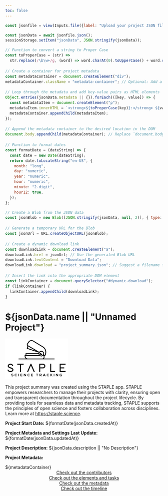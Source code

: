```yaml
---
toc: false
---
```


<link href="https://cdnjs.cloudflare.com/ajax/libs/font-awesome/6.0.0/css/all.min.css" rel="stylesheet">
<link rel="stylesheet" href="style.css">

```js
const jsonfile = view(Inputs.file({label: "Upload your project JSON file", accept: ".json", required: true}));
```

```js
const jsonData = await jsonfile.json();
sessionStorage.setItem("jsonData", JSON.stringify(jsonData));
```

```js functions
// Function to convert a string to Proper Case
const toProperCase = (str) =>
  str.replace(/\b\w+/g, (word) => word.charAt(0).toUpperCase() + word.slice(1));

// Create a container for project metadata
const metadataContainer = document.createElement("div");
metadataContainer.className = "metadata-container"; // Optional: Add a class for styling

// Loop through the metadata and add key-value pairs as HTML elements
Object.entries(jsonData.metadata || {}).forEach(([key, value]) => {
  const metadataItem = document.createElement("p");
  metadataItem.innerHTML = `<strong>${toProperCase(key)}:</strong> ${value}`;
  metadataContainer.appendChild(metadataItem);
});

// Append the metadata container to the desired location in the DOM
document.body.appendChild(metadataContainer); // Replace `document.body` with your target container

// Function to format dates
const formatDate = (dateString) => {
  const date = new Date(dateString);
  return date.toLocaleString("en-US", {
    month: "long",
    day: "numeric",
    year: "numeric",
    hour: "numeric",
    minute: "2-digit",
    hour12: true,
  });
};
```

```js download data
// Create a Blob from the JSON data
const jsonBlob = new Blob([JSON.stringify(jsonData, null, 2)], { type: "application/json" });

// Generate a temporary URL for the Blob
const jsonUrl = URL.createObjectURL(jsonBlob);

// Create a dynamic download link
const downloadLink = document.createElement("a");
downloadLink.href = jsonUrl; // Use the generated Blob URL
downloadLink.textContent = "Download Data";
downloadLink.download = "project_summary.json"; // Suggest a filename for download

// Insert the link into the appropriate DOM element
const linkContainer = document.querySelector("#dynamic-download");
if (linkContainer) {
  linkContainer.appendChild(downloadLink);
}
```

<div class="hero">
  <h1>${jsonData.name || "Unnamed Project"}</h1>
</div>

<div class="flex flex-row">
  <div class="card">

  <div class = "statistics-container">
  <a href="https://app.staple.science">
  <picture>
    <source
      srcSet="img/logo_white_big.png"
      media="(prefers-color-scheme: dark)"
      width=200
    />
    <img src="img/logo_black_big.png" alt="STAPLE Logo" width=200 />
  </picture>
  </a>
  </div>

  This project summary was created using the STAPLE app. STAPLE empowers researchers to manage their projects with clarity, ensuring open and transparent documentation throughout the project lifecycle. By providing tools for seamless data and metadata tracking, STAPLE supports the principles of open science and fosters collaboration across disciplines. Learn more at <a href="https://staple.science">https://staple.science</a>.
  </div>
</div>

<div class="flex flex-row">
  <div class="card">
    <p><b>Project Start Date:</b> ${formatDate(jsonData.createdAt)}</p>
    <p><b>Project Metadata and Settings Last Update:</b> ${formatDate(jsonData.updatedAt)}</p>
    <p><b>Project Description:</b> ${jsonData.description || "No Description"}</p>
    <p><b>Project Metadata:</b></p>
    ${metadataContainer}
  </div>
</div>

<div class="grid grid-cols-3">
  <div class="card">
    <center><a href="people_roles">Check out the contributors</a></center>
  </div>
  <div class="card">
    <center><a href="elements_tasks">Check out the elements and tasks</a></center>
  </div>
  <div class="card">
    <center><a href="forms">Check out the metadata</a></center>
  </div>
  <div class="card">
    <center><a href="timeline">Check out the timeline</a></center>
  </div>
    <div class="card">
    <center><a id="dynamic-download"></a></center>
  </div>
</div>

